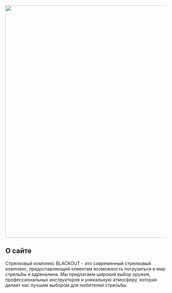 <p align="center">
      <img src="https://i.imgur.com/IxknFew.png" width="726">
</p>

## О сайте

Стрелковый комплекс BLACKOUT - это современный стрелковый комплекс, предоставляющий клиентам возможность погрузиться в мир стрельбы и адреналина. Мы предлагаем широкий выбор оружия, профессиональных инструкторов и уникальную атмосферу, которая делает нас лучшим выбором для любителей стрельбы.
